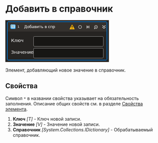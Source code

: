 # Добавить в справочник

![](<../../../../../.gitbook/assets1/T1-AddToDict.PNG>)

Элемент, добавляющий новое значение в справочник.

## Свойства
Символ `*` в названии свойства указывает на обязательность заполнения. Описание общих свойств см. в разделе [Свойства элемента](https://docs.primo-rpa.ru/primo-rpa/primo-studio/process/elements#svoistva-elementa).

1. **Ключ** *[T]* - Ключ новой записи.
2. **Значение** *[V]* - Значение новой записи.
3. **Справочник** *[System.Collections.IDictionary]* - Обрабатываемый справочник.
